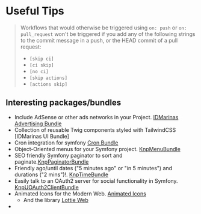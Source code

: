 # Useful Tips

> Workflows that would otherwise be triggered using `on: push` or `on: pull_request` won't be triggered if you add
> any of the following strings to the commit message in a push, or the HEAD commit of a pull request:
> * `[skip ci]`
> * `[ci skip]`
> * `[no ci]`
> * `[skip actions]`
> * `[actions skip]`

## Interesting packages/bundles

* Include AdSense or other ads networks in your Project. [IDMarinas Advertising Bundle]
* Collection of reusable Twig components styled with TailwindCSS [IDMarinas UI Bundle]
* Cron integration for symfony [Cron Bundle]
* Object-Oriented menus for your Symfony project. [KnpMenuBundle]
* SEO friendly Symfony paginator to sort and paginate.[KnpPaginatorBundle]
* Friendly ago/until dates ("5 minutes ago" or "in 5 minutes") and durations ("2 mins")!. [KnpTimeBundle]
* Easily talk to an OAuth2 server for social functionality in Symfony. [KnpUOAuth2ClientBundle]
* Animated Icons for the Modern Web. [Animated Icons]
	* And the library [Lottie Web]
*

[//]: # (@formatter:off)
[IDMarinas Advertising Bundle]: https://www.github.com/idmarinas/advertising-bundle
[IDMarians UI Bundle]: https://github.com/idmarinas/ui-bundle 
[Cron Bundle]: https://github.com/Cron/Symfony-Bundle
[KnpMenuBundle]: https://github.com/KnpLabs/KnpMenuBundle
[KnpPaginatorBundle]: https://github.com/KnpLabs/KnpPaginatorBundle
[KnpTimeBundle]: https://github.com/KnpLabs/KnpTimeBundle
[KnpUOAuth2ClientBundle]: https://github.com/knpuniversity/oauth2-client-bundle
[Lottie Web]: https://github.com/airbnb/lottie-web
[Animated Icons]: https://animatedicons.co
[//]: # (@formatter:on)

